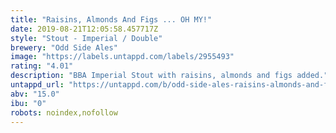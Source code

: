 ```yaml
---
title: "Raisins, Almonds And Figs ... OH MY!"
date: 2019-08-21T12:05:58.457717Z
style: "Stout - Imperial / Double"
brewery: "Odd Side Ales"
image: "https://labels.untappd.com/labels/2955493"
rating: "4.01"
description: "BBA Imperial Stout with raisins, almonds and figs added."
untappd_url: "https://untappd.com/b/odd-side-ales-raisins-almonds-and-figs-oh-my/2955493"
abv: "15.0"
ibu: "0"
robots: noindex,nofollow
---
```

